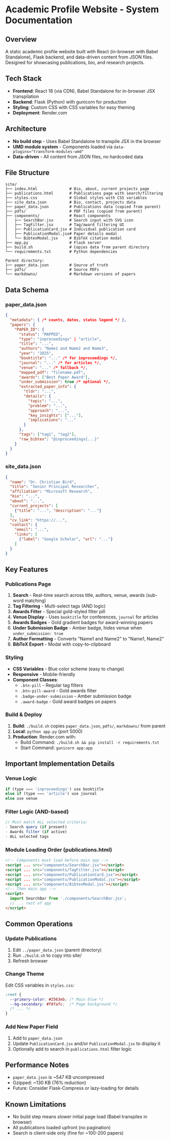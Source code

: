 # Academic Profile Website - System Documentation

## Overview
A static academic profile website built with React (in-browser with Babel Standalone), Flask backend, and data-driven content from JSON files. Designed for showcasing publications, bio, and research projects.

## Tech Stack
- **Frontend**: React 18 (via CDN), Babel Standalone for in-browser JSX transpilation
- **Backend**: Flask (Python) with gunicorn for production
- **Styling**: Custom CSS with CSS variables for easy theming
- **Deployment**: Render.com

## Architecture
- **No build step** - Uses Babel Standalone to transpile JSX in the browser
- **UMD module system** - Components loaded via `data-plugins="transform-modules-umd"`
- **Data-driven** - All content from JSON files, no hardcoded data

## File Structure
```
site/
├── index.html              # Bio, about, current projects page
├── publications.html       # Publications page with search/filtering
├── styles.css              # Global styles with CSS variables
├── site_data.json          # Bio, contact, projects data
├── paper_data.json         # Publications data (copied from parent)
├── pdfs/                   # PDF files (copied from parent)
├── components/             # React components
│   ├── SearchBar.jsx       # Search input with SVG icon
│   ├── TagFilter.jsx       # Tag/award filtering UI
│   ├── PublicationCard.jsx # Individual publication card
│   ├── PublicationModal.jsx# Paper details modal
│   └── BibtexModal.jsx     # BibTeX citation modal
├── app.py                  # Flask server
├── build.sh                # Copies data from parent directory
└── requirements.txt        # Python dependencies

Parent directory:
├── paper_data.json         # Source of truth
├── pdfs/                   # Source PDFs
└── markdowns/              # Markdown versions of papers
```

## Data Schema

### paper_data.json
```json
{
  "metadata": { /* counts, dates, status legend */ },
  "papers": {
    "PAPER_ID": {
      "status": "MAPPED",
      "type": "inproceedings" | "article",
      "title": "...",
      "authors": "Name1 and Name2 and Name3",
      "year": "2025",
      "booktitle": "..." /* for inproceedings */,
      "journal": "..." /* for articles */,
      "venue": "..." /* fallback */,
      "mapped_pdf": "filename.pdf",
      "awards": ["Best Paper Award"],
      "under_submission": true /* optional */,
      "extracted_paper_info": {
        "tldr": "...",
        "details": {
          "topic": "...",
          "problem": "...",
          "approach": "...",
          "key_insights": ["..."],
          "implications": "..."
        }
      },
      "tags": ["tag1", "tag2"],
      "raw_bibtex": "@inproceedings{...}"
    }
  }
}
```

### site_data.json
```json
{
  "name": "Dr. Christian Bird",
  "title": "Senior Principal Researcher",
  "affiliation": "Microsoft Research",
  "bio": "...",
  "about": "...",
  "current_projects": [
    {"title": "...", "description": "..."}
  ],
  "cv_link": "https://...",
  "contact": {
    "email": "...",
    "links": [
      {"label": "Google Scholar", "url": "..."}
    ]
  }
}
```

## Key Features

### Publications Page
1. **Search** - Real-time search across title, authors, venue, awards (sub-word matching)
2. **Tag Filtering** - Multi-select tags (AND logic)
3. **Awards Filter** - Special gold-styled filter pill
4. **Venue Display** - Uses `booktitle` for conferences, `journal` for articles
5. **Awards Badges** - Gold gradient badges for award-winning papers
6. **Under Submission Badge** - Amber badge, hides venue when `under_submission: true`
7. **Author Formatting** - Converts "Name1 and Name2" to "Name1, Name2"
8. **BibTeX Export** - Modal with copy-to-clipboard

### Styling
- **CSS Variables** - Blue color scheme (easy to change)
- **Responsive** - Mobile-friendly
- **Component Classes**:
  - `.btn-pill` - Regular tag filters
  - `.btn-pill-award` - Gold awards filter
  - `.badge-under-submission` - Amber submission badge
  - `.award-badge` - Gold award badges on papers

### Build & Deploy
1. **Build**: `./build.sh` copies `paper_data.json`, `pdfs/`, `markdowns/` from parent
2. **Local**: `python app.py` (port 5000)
3. **Production**: Render.com with:
   - Build Command: `./build.sh && pip install -r requirements.txt`
   - Start Command: `gunicorn app:app`

## Important Implementation Details

### Venue Logic
```javascript
if (type === 'inproceedings') use booktitle
else if (type === 'article') use journal
else use venue
```

### Filter Logic (AND-based)
```javascript
// Must match ALL selected criteria:
- Search query (if present)
- Awards filter (if active)
- ALL selected tags
```

### Module Loading Order (publications.html)
```html
<!-- Components must load before main app -->
<script ... src="components/SearchBar.jsx"></script>
<script ... src="components/TagFilter.jsx"></script>
<script ... src="components/PublicationCard.jsx"></script>
<script ... src="components/PublicationModal.jsx"></script>
<script ... src="components/BibtexModal.jsx"></script>
<!-- Then main app -->
<script>
  import SearchBar from './components/SearchBar.jsx';
  // ... rest of app
</script>
```

## Common Operations

### Update Publications
1. Edit `../paper_data.json` (parent directory)
2. Run `./build.sh` to copy into site/
3. Refresh browser

### Change Theme
Edit CSS variables in `styles.css`:
```css
:root {
  --primary-color: #2563eb; /* Main blue */
  --bg-secondary: #f8fafc;  /* Page background */
  /* ... */
}
```

### Add New Paper Field
1. Add to `paper_data.json`
2. Update `PublicationCard.jsx` and/or `PublicationModal.jsx` to display it
3. Optionally add to search in `publications.html` filter logic

## Performance Notes
- `paper_data.json` is ~547 KB uncompressed
- Gzipped: ~130 KB (76% reduction)
- Future: Consider Flask-Compress or lazy-loading for details

## Known Limitations
- No build step means slower initial page load (Babel transpiles in browser)
- All publications loaded upfront (no pagination)
- Search is client-side only (fine for ~100-200 papers)

